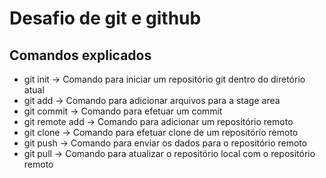 # Desafio de git e github
## Comandos explicados

- git init -> Comando para iniciar um repositório git dentro do diretório atual
- git add -> Comando para adicionar arquivos para a stage area
- git commit -> Comando para efetuar um commit
- git remote add -> Comando para adicionar um repositório remoto
- git clone -> Comando para efetuar clone de um repositório remoto
- git push -> Comando para enviar os dados para o repositório remoto
- git pull -> Comando para atualizar o repositório local com o repositório remoto

